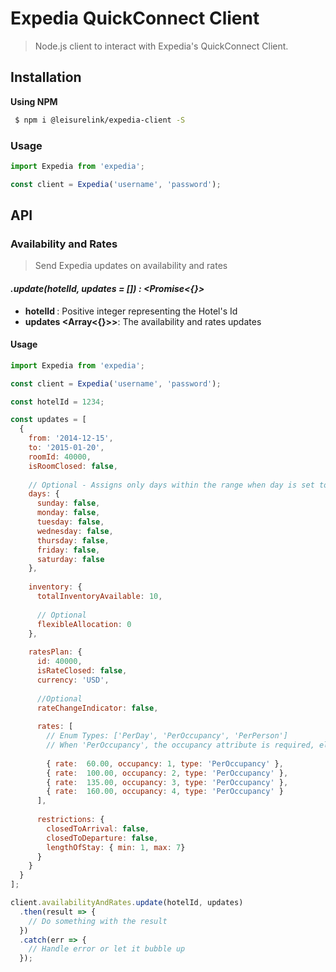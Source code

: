 # Expedia QuickConnect Client
> Node.js client to interact with Expedia's QuickConnect Client.
  
## Installation

**Using NPM**

```bash
 $ npm i @leisurelink/expedia-client -S
```

### Usage

```js
import Expedia from 'expedia';

const client = Expedia('username', 'password');
```


## API 

### Availability and Rates

>  Send Expedia updates on availability and rates

#### _.update(hotelId, updates = []) : <Promise<{}>_

* **hotelId <Integer>**: Positive integer representing the Hotel's Id
* **updates <Array<{}>>**: The availability and rates updates

#### Usage

```js
import Expedia from 'expedia';

const client = Expedia('username', 'password');

const hotelId = 1234;

const updates = [
  {
    from: '2014-12-15',
    to: '2015-01-20',
    roomId: 40000,
    isRoomClosed: false,
    
    // Optional - Assigns only days within the range when day is set to true
    days: { 
      sunday: false,
      monday: false,
      tuesday: false,
      wednesday: false,
      thursday: false,
      friday: false,
      saturday: false
    },
    
    inventory: {
      totalInventoryAvailable: 10,
      
      // Optional
      flexibleAllocation: 0
    },
    
    ratesPlan: {
      id: 40000,
      isRateClosed: false,
      currency: 'USD',
      
      //Optional
      rateChangeIndicator: false,
      
      rates: [
        // Enum Types: ['PerDay', 'PerOccupancy', 'PerPerson']
        // When 'PerOccupancy', the occupancy attribute is required, else it's optional
        
        { rate:  60.00, occupancy: 1, type: 'PerOccupancy' },
        { rate:  100.00, occupancy: 2, type: 'PerOccupancy' },
        { rate:  135.00, occupancy: 3, type: 'PerOccupancy' },
        { rate:  160.00, occupancy: 4, type: 'PerOccupancy' }
      ],
      
      restrictions: {
        closedToArrival: false,
        closedToDeparture: false,
        lengthOfStay: { min: 1, max: 7}
      }
    }
  }
];

client.availabilityAndRates.update(hotelId, updates)
  .then(result => {
    // Do something with the result
  })
  .catch(err => {
    // Handle error or let it bubble up
  });
```

